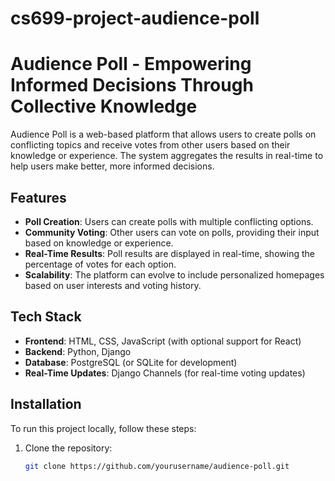 # cs699-project-audience-poll
# Audience Poll - Empowering Informed Decisions Through Collective Knowledge

Audience Poll is a web-based platform that allows users to create polls on conflicting topics and receive votes from other users based on their knowledge or experience. The system aggregates the results in real-time to help users make better, more informed decisions.

## Features
- **Poll Creation**: Users can create polls with multiple conflicting options.
- **Community Voting**: Other users can vote on polls, providing their input based on knowledge or experience.
- **Real-Time Results**: Poll results are displayed in real-time, showing the percentage of votes for each option.
- **Scalability**: The platform can evolve to include personalized homepages based on user interests and voting history.

## Tech Stack
- **Frontend**: HTML, CSS, JavaScript (with optional support for React)
- **Backend**: Python, Django
- **Database**: PostgreSQL (or SQLite for development)
- **Real-Time Updates**: Django Channels (for real-time voting updates)

## Installation

To run this project locally, follow these steps:

1. Clone the repository:
    ```bash
    git clone https://github.com/yourusername/audience-poll.git
    ```
